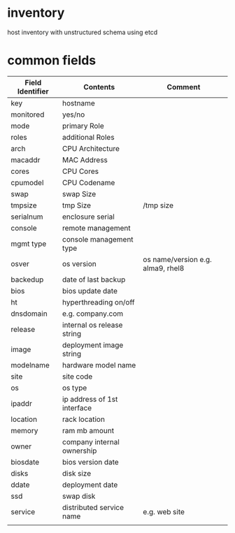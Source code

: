 # inventory
host inventory with unstructured schema using etcd

# common fields

| Field Identifier | Contents                    | Comment                           |
|------------------|-----------------------------|-----------------------------------|
| key              | hostname                   |                                   |
| monitored        | yes/no                      |                                   |
| mode             | primary Role                |                                   |
| roles            | additional Roles            |                                   |
| arch             | CPU Architecture            |                                   |
| macaddr          | MAC Address                 |                                   |
| cores            | CPU Cores                   |                                   |
| cpumodel         | CPU Codename                |                                   |
| swap             | swap Size                   |                                   |
| tmpsize          | tmp Size                    | /tmp size                         |
| serialnum        | enclosure serial            |                                   |
| console          | remote management           |                                   |
| mgmt type        | console management type     |                                   |
| osver            | os version                  | os name/version e.g. alma9, rhel8 |
| backedup         | date of last backup         |                                   |
| bios             | bios update date            |                                   |
| ht               | hyperthreading on/off       |                                   |
| dnsdomain        | e.g. company.com            |                                   |
| release          | internal os release string  |                                   |
| image            | deployment image string     |                                   |
| modelname        | hardware model name         |                                   |
| site             | site code                   |                                   |
| os               | os type                     |                                   |
| ipaddr           | ip address of 1st interface |                                   |
| location         | rack location               |                                   |
| memory           | ram mb amount               |                                   |
| owner            | company internal ownership  |                                   |
| biosdate         | bios version date           |                                   |
| disks            | disk size                   |                                   |
| ddate            | deployment date             |                                   |
| ssd              | swap disk                   |                                   |
| service          | distributed service name    |  e.g. web site                    |
|                  |                             |                                   |


